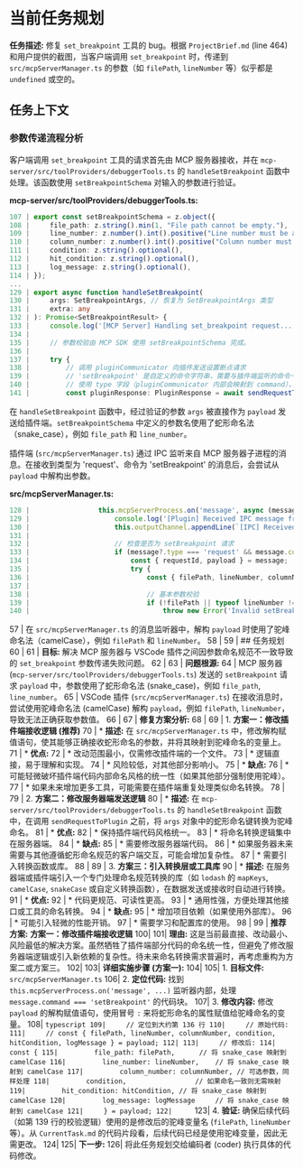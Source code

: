 # 当前任务规划

**任务描述:**
修复 `set_breakpoint` 工具的 bug。根据 `ProjectBrief.md` (line 464) 和用户提供的截图，当客户端调用 `set_breakpoint` 时，传递到 `src/mcpServerManager.ts` 的参数（如 `filePath`, `lineNumber` 等）似乎都是 `undefined` 或空的。

## 任务上下文

### 参数传递流程分析

客户端调用 `set_breakpoint` 工具的请求首先由 MCP 服务器接收，并在 `mcp-server/src/toolProviders/debuggerTools.ts` 的 `handleSetBreakpoint` 函数中处理。该函数使用 `setBreakpointSchema` 对输入的参数进行验证。

**mcp-server/src/toolProviders/debuggerTools.ts:**
```typescript
107 | export const setBreakpointSchema = z.object({
108 |     file_path: z.string().min(1, "File path cannot be empty."),
109 |     line_number: z.number().int().positive("Line number must be a positive integer."),
110 |     column_number: z.number().int().positive("Column number must be a positive integer.").optional(),
111 |     condition: z.string().optional(),
112 |     hit_condition: z.string().optional(),
113 |     log_message: z.string().optional(),
114 | });
...
129 | export async function handleSetBreakpoint(
130 |     args: SetBreakpointArgs, // 恢复为 SetBreakpointArgs 类型
131 |     extra: any
132 | ): Promise<SetBreakpointResult> {
133 |     console.log('[MCP Server] Handling set_breakpoint request...');
134 | 
135 |     // 参数校验由 MCP SDK 使用 setBreakpointSchema 完成。
136 | 
137 |     try {
138 |         // 调用 pluginCommunicator 向插件发送设置断点请求
139 |         // 'setBreakpoint' 是自定义的命令字符串，需要与插件端监听的命令一致
140 |         // 使用 type 字段（pluginCommunicator 内部会映射到 command），并直接传递 args 作为 payload
141 |         const pluginResponse: PluginResponse = await sendRequestToPlugin({ type: 'setBreakpoint', payload: args });
```
在 `handleSetBreakpoint` 函数中，经过验证的参数 `args` 被直接作为 `payload` 发送给插件端。`setBreakpointSchema` 中定义的参数名使用了蛇形命名法（snake_case），例如 `file_path` 和 `line_number`。

插件端 (`src/mcpServerManager.ts`) 通过 IPC 监听来自 MCP 服务器子进程的消息。在接收到类型为 'request'、命令为 'setBreakpoint' 的消息后，会尝试从 `payload` 中解构出参数。

**src/mcpServerManager.ts:**
```typescript
128 |                 this.mcpServerProcess.on('message', async (message: PluginRequest | any) => {
129 |                     console.log('[Plugin] Received IPC message from server:', message);
130 |                     this.outputChannel.appendLine(`[IPC] Received message: ${JSON.stringify(message)}`);
131 | 
132 |                     // 检查是否为 setBreakpoint 请求
133 |                     if (message?.type === 'request' && message.command === 'setBreakpoint') {
134 |                         const { requestId, payload } = message;
135 |                         try {
136 |                             const { filePath, lineNumber, columnNumber, condition, hitCondition, logMessage } = payload;
137 | 
138 |                             // 基本参数校验
139 |                             if (!filePath || typeof lineNumber !== 'number' || lineNumber <= 0) {
140 |                                 throw new Error('Invalid setBreakpoint request payload: missing or invalid filePath or lineNumber.');
```
57 | 在 `src/mcpServerManager.ts` 的消息监听器中，解构 `payload` 时使用了驼峰命名法（camelCase），例如 `filePath` 和 `lineNumber`。
58 |
59 | ## 任务规划
60 |
61 | **目标:** 解决 MCP 服务器与 VSCode 插件之间因参数命名规范不一致导致的 `set_breakpoint` 参数传递失败问题。
62 |
63 | **问题根源:**
64 | MCP 服务器 (`mcp-server/src/toolProviders/debuggerTools.ts`) 发送的 `setBreakpoint` 请求 `payload` 中，参数使用了蛇形命名法 (snake_case)，例如 `file_path`, `line_number`。
65 | VSCode 插件 (`src/mcpServerManager.ts`) 在接收消息时，尝试使用驼峰命名法 (camelCase) 解构 `payload`，例如 `filePath`, `lineNumber`，导致无法正确获取参数值。
66 |
67 | **修复方案分析:**
68 |
69 | 1.  **方案一：修改插件端接收逻辑 (推荐)**
70 |     *   **描述:** 在 `src/mcpServerManager.ts` 中，修改解构赋值语句，使其能够正确接收蛇形命名的参数，并将其映射到驼峰命名的变量上。
71 |     *   **优点:**
72 |         *   改动范围最小，仅需修改插件端的一个文件。
73 |         *   逻辑直接，易于理解和实现。
74 |         *   风险较低，对其他部分影响小。
75 |     *   **缺点:**
76 |         *   可能轻微破坏插件端代码内部命名风格的统一性（如果其他部分强制使用驼峰）。
77 |         *   如果未来增加更多工具，可能需要在插件端重复处理类似命名转换。
78 |
79 | 2.  **方案二：修改服务器端发送逻辑**
80 |     *   **描述:** 在 `mcp-server/src/toolProviders/debuggerTools.ts` 的 `handleSetBreakpoint` 函数中，在调用 `sendRequestToPlugin` 之前，将 `args` 对象中的蛇形命名键转换为驼峰命名。
81 |     *   **优点:**
82 |         *   保持插件端代码风格统一。
83 |         *   将命名转换逻辑集中在服务器端。
84 |     *   **缺点:**
85 |         *   需要修改服务器端代码。
86 |         *   如果服务器未来需要与其他遵循蛇形命名规范的客户端交互，可能会增加复杂性。
87 |         *   需要引入转换函数或库。
88 |
89 | 3.  **方案三：引入转换层或工具库**
90 |     *   **描述:** 在服务器端或插件端引入一个专门处理命名规范转换的库（如 `lodash` 的 `mapKeys`, `camelCase`, `snakeCase` 或自定义转换函数），在数据发送或接收时自动进行转换。
91 |     *   **优点:**
92 |         *   代码更规范、可读性更高。
93 |         *   通用性强，方便处理其他接口或工具的命名转换。
94 |     *   **缺点:**
95 |         *   增加项目依赖（如果使用外部库）。
96 |         *   可能引入轻微的性能开销。
97 |         *   需要学习和配置库的使用。
98 |
99 | **推荐方案:** **方案一：修改插件端接收逻辑**
100|
101| **理由:** 这是当前最直接、改动最小、风险最低的解决方案。虽然牺牲了插件端部分代码的命名统一性，但避免了修改服务器端逻辑或引入新依赖的复杂性。待未来命名转换需求普遍时，再考虑重构为方案二或方案三。
102|
103| **详细实施步骤 (方案一):**
104|
105| 1.  **目标文件:** `src/mcpServerManager.ts`
106| 2.  **定位代码:** 找到 `this.mcpServerProcess.on('message', ...)` 监听器内部，处理 `message.command === 'setBreakpoint'` 的代码块。
107| 3.  **修改内容:** 修改 `payload` 的解构赋值语句，使用冒号 `:` 来将蛇形命名的属性赋值给驼峰命名的变量。
108|     ```typescript
109|     // 定位到大约第 136 行
110|     // 原始代码:
111|     // const { filePath, lineNumber, columnNumber, condition, hitCondition, logMessage } = payload;
112|
113|     // 修改后:
114|     const {
115|         file_path: filePath,      // 将 snake_case 映射到 camelCase
116|         line_number: lineNumber,    // 将 snake_case 映射到 camelCase
117|         column_number: columnNumber, // 可选参数，同样处理
118|         condition,                 // 如果命名一致则无需映射
119|         hit_condition: hitCondition, // 将 snake_case 映射到 camelCase
120|         log_message: logMessage     // 将 snake_case 映射到 camelCase
121|     } = payload;
122|     ```
123| 4.  **验证:** 确保后续代码（如第 139 行的校验逻辑）使用的是修改后的驼峰变量名 (`filePath`, `lineNumber` 等）。从 `CurrentTask.md` 的代码片段看，后续代码已经是使用驼峰变量，因此无需更改。
124|
125| **下一步:**
126| 将此任务规划交给编码者 (coder) 执行具体的代码修改。

